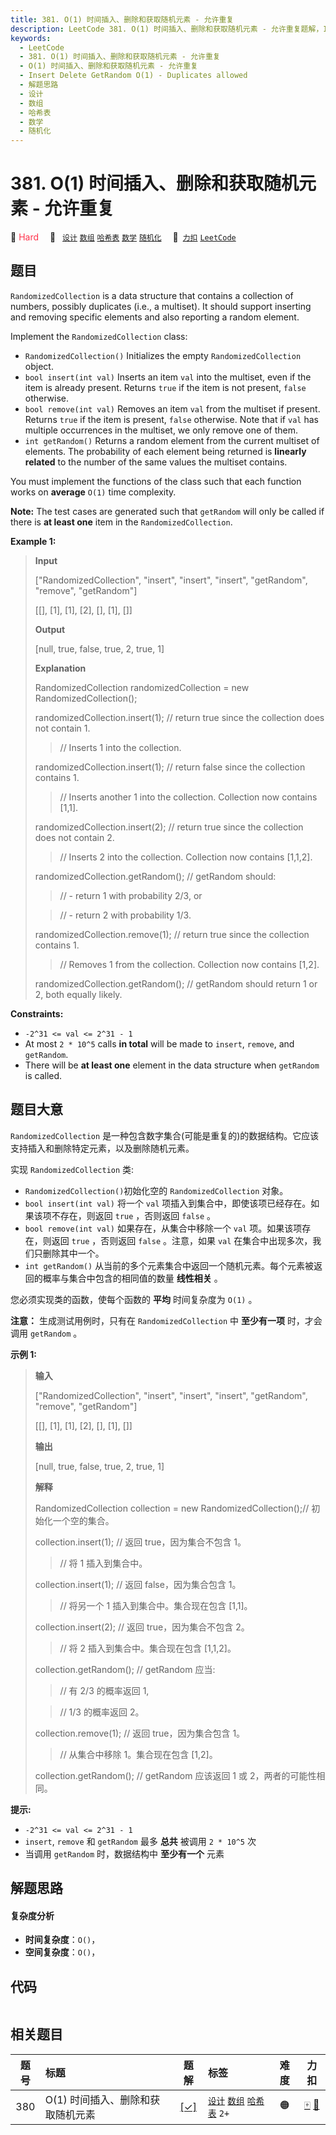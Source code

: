 ```yaml
---
title: 381. O(1) 时间插入、删除和获取随机元素 - 允许重复
description: LeetCode 381. O(1) 时间插入、删除和获取随机元素 - 允许重复题解，Insert Delete GetRandom O(1) - Duplicates allowed，包含解题思路、复杂度分析以及完整的 JavaScript 代码实现。
keywords:
  - LeetCode
  - 381. O(1) 时间插入、删除和获取随机元素 - 允许重复
  - O(1) 时间插入、删除和获取随机元素 - 允许重复
  - Insert Delete GetRandom O(1) - Duplicates allowed
  - 解题思路
  - 设计
  - 数组
  - 哈希表
  - 数学
  - 随机化
---
```


# 381. O(1) 时间插入、删除和获取随机元素 - 允许重复

🔴 <font color=#ff334b>Hard</font>&emsp; 🔖&ensp; [`设计`](/tag/design.md) [`数组`](/tag/array.md) [`哈希表`](/tag/hash-table.md) [`数学`](/tag/math.md) [`随机化`](/tag/randomized.md)&emsp; 🔗&ensp;[`力扣`](https://leetcode.cn/problems/insert-delete-getrandom-o1-duplicates-allowed) [`LeetCode`](https://leetcode.com/problems/insert-delete-getrandom-o1-duplicates-allowed)

## 题目

`RandomizedCollection` is a data structure that contains a collection of
numbers, possibly duplicates (i.e., a multiset). It should support inserting
and removing specific elements and also reporting a random element.

Implement the `RandomizedCollection` class:

- `RandomizedCollection()` Initializes the empty `RandomizedCollection` object.
- `bool insert(int val)` Inserts an item `val` into the multiset, even if the item is already present. Returns `true` if the item is not present, `false` otherwise.
- `bool remove(int val)` Removes an item `val` from the multiset if present. Returns `true` if the item is present, `false` otherwise. Note that if `val` has multiple occurrences in the multiset, we only remove one of them.
- `int getRandom()` Returns a random element from the current multiset of elements. The probability of each element being returned is **linearly related** to the number of the same values the multiset contains.

You must implement the functions of the class such that each function works on
**average** `O(1)` time complexity.

**Note:** The test cases are generated such that `getRandom` will only be
called if there is **at least one** item in the `RandomizedCollection`.

**Example 1:**

> **Input**
>
> ["RandomizedCollection", "insert", "insert", "insert", "getRandom", "remove", "getRandom"]
>
> [[], [1], [1], [2], [], [1], []]
>
> **Output**
>
> [null, true, false, true, 2, true, 1]
>
> **Explanation**
>
> RandomizedCollection randomizedCollection = new RandomizedCollection();
>
> randomizedCollection.insert(1); // return true since the collection does not contain 1.
>
> > // Inserts 1 into the collection.
>
> randomizedCollection.insert(1); // return false since the collection contains 1.
>
> > // Inserts another 1 into the collection. Collection now contains [1,1].
>
> randomizedCollection.insert(2); // return true since the collection does not contain 2.
>
> > // Inserts 2 into the collection. Collection now contains [1,1,2].
>
> randomizedCollection.getRandom(); // getRandom should:
>
> > // - return 1 with probability 2/3, or
>
> > // - return 2 with probability 1/3.
>
> randomizedCollection.remove(1); // return true since the collection contains 1.
>
> > // Removes 1 from the collection. Collection now contains [1,2].
>
> randomizedCollection.getRandom(); // getRandom should return 1 or 2, both equally likely.

**Constraints:**

- `-2^31 <= val <= 2^31 - 1`
- At most `2 * 10^5` calls **in total** will be made to `insert`, `remove`, and `getRandom`.
- There will be **at least one** element in the data structure when `getRandom` is called.

## 题目大意

`RandomizedCollection` 是一种包含数字集合(可能是重复的)的数据结构。它应该支持插入和删除特定元素，以及删除随机元素。

实现 `RandomizedCollection` 类:

- `RandomizedCollection()`初始化空的 `RandomizedCollection` 对象。
- `bool insert(int val)` 将一个 `val` 项插入到集合中，即使该项已经存在。如果该项不存在，则返回 `true` ，否则返回 `false` 。
- `bool remove(int val)` 如果存在，从集合中移除一个 `val` 项。如果该项存在，则返回 `true` ，否则返回 `false` 。注意，如果 `val` 在集合中出现多次，我们只删除其中一个。
- `int getRandom()` 从当前的多个元素集合中返回一个随机元素。每个元素被返回的概率与集合中包含的相同值的数量 **线性相关** 。

您必须实现类的函数，使每个函数的 **平均** 时间复杂度为 `O(1)` 。

**注意：** 生成测试用例时，只有在 `RandomizedCollection` 中 **至少有一项** 时，才会调用 `getRandom` 。

**示例 1:**

> **输入**
>
> ["RandomizedCollection", "insert", "insert", "insert", "getRandom", "remove", "getRandom"]
>
> [[], [1], [1], [2], [], [1], []]
>
> **输出**
>
> [null, true, false, true, 2, true, 1]
>
> **解释**
>
> RandomizedCollection collection = new RandomizedCollection();// 初始化一个空的集合。
>
> collection.insert(1); // 返回 true，因为集合不包含 1。
>
> > // 将 1 插入到集合中。
>
> collection.insert(1); // 返回 false，因为集合包含 1。
>
> > // 将另一个 1 插入到集合中。集合现在包含 [1,1]。
>
> collection.insert(2); // 返回 true，因为集合不包含 2。
>
> > // 将 2 插入到集合中。集合现在包含 [1,1,2]。
>
> collection.getRandom(); // getRandom 应当:
>
> > // 有 2/3 的概率返回 1,
>
> > // 1/3 的概率返回 2。
>
> collection.remove(1); // 返回 true，因为集合包含 1。
>
> > // 从集合中移除 1。集合现在包含 [1,2]。
>
> collection.getRandom(); // getRandom 应该返回 1 或 2，两者的可能性相同。

**提示:**

- `-2^31 <= val <= 2^31 - 1`
- `insert`, `remove` 和 `getRandom` 最多 **总共** 被调用 `2 * 10^5` 次
- 当调用 `getRandom` 时，数据结构中 **至少有一个** 元素

## 解题思路

#### 复杂度分析

- **时间复杂度**：`O()`，
- **空间复杂度**：`O()`，

## 代码

```javascript

```

## 相关题目

<!-- prettier-ignore -->
| 题号 | 标题 | 题解 | 标签 | 难度 | 力扣 |
| :------: | :------ | :------: | :------ | :------: | :------: |
| 380 | O(1) 时间插入、删除和获取随机元素 | [[✓]](/problem/0380.md) |  [`设计`](/tag/design.md) [`数组`](/tag/array.md) [`哈希表`](/tag/hash-table.md) `2+` | 🟠 | [🀄️](https://leetcode.cn/problems/insert-delete-getrandom-o1) [🔗](https://leetcode.com/problems/insert-delete-getrandom-o1) |
